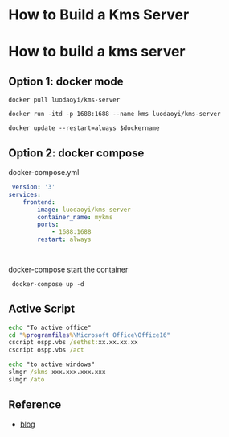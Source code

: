 # How to Build a Kms Server


# How to build a kms server
## Option 1: docker mode

  ```shell
  docker pull luodaoyi/kms-server
  
  docker run -itd -p 1688:1688 --name kms luodaoyi/kms-server
  
  docker update --restart=always $dockername
  
  ```
 
## Option 2: docker compose 
 
 docker-compose.yml
 
```yml
 version: '3'
services:
    frontend:
        image: luodaoyi/kms-server
        container_name: mykms
        ports:
            - 1688:1688
        restart: always

 
```
 
 docker-compose start the container
 
```shell
 docker-compose up -d
```


## Active Script


``` cmd
echo "To active office"
cd "%programfiles%\Microsoft Office\Office16"
cscript ospp.vbs /sethst:xx.xx.xx.xx
cscript ospp.vbs /act

echo "to active windows"
slmgr /skms xxx.xxx.xxx.xxx
slmgr /ato

```


## Reference

  - [blog](https://blog.csdn.net/flyhorstar/article/details/87269141)

